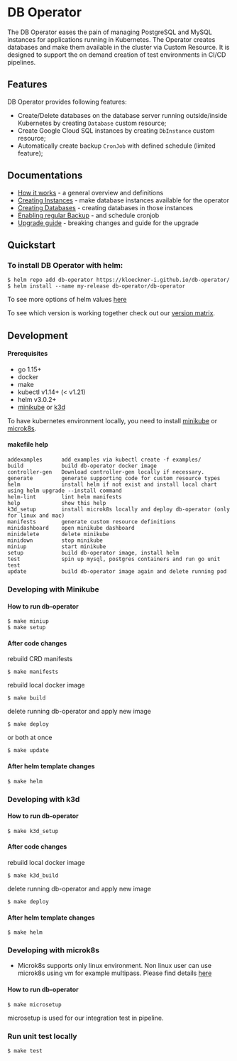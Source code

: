 # DB Operator

The DB Operator eases the pain of managing PostgreSQL and MySQL instances for applications running in Kubernetes. The Operator creates databases and make them available in the cluster via Custom Resource. It is designed to support the on demand creation of test environments in CI/CD pipelines.

## Features

DB Operator provides following features:

* Create/Delete databases on the database server running outside/inside Kubernetes by creating `Database` custom resource;
* Create Google Cloud SQL instances by creating `DbInstance` custom resource;
* Automatically create backup `CronJob` with defined schedule (limited feature);

## Documentations
* [How it works](docs/howitworks.md) - a general overview and definitions
* [Creating Instances](docs/creatinginstances.md) - make database instances available for the operator
* [Creating Databases](docs/creatingdatabases.md) - creating databases in those instances
* [Enabling regular Backup](docs/enablingbackup.md) - and schedule cronjob
* [Upgrade guide](docs/upgradeguide.md) - breaking changes and guide for the upgrade

## Quickstart

### To install DB Operator with helm:

```
$ helm repo add db-operator https://kloeckner-i.github.io/db-operator/
$ helm install --name my-release db-operator/db-operator
```

To see more options of helm values [here](helm/README.md)

To see which version is working together check out our [version matrix](https://github.com/kloeckner-i/db-operator/wiki/Version-Matrix).

## Development

#### Prerequisites
* go 1.15+
* docker
* make
* kubectl v1.14+ (< v1.21)
* helm v3.0.2+
* [minikube](https://kubernetes.io/docs/tasks/tools/install-minikube/) or [k3d](https://github.com/rancher/k3d)

To have kubernetes environment locally, you need to install [minikube](https://kubernetes.io/docs/tasks/tools/install-minikube/) or [microk8s](https://microk8s.io/).


#### makefile help

```
addexamples      add examples via kubectl create -f examples/
build            build db-operator docker image
controller-gen   Download controller-gen locally if necessary.
generate         generate supporting code for custom resource types
helm             install helm if not exist and install local chart using helm upgrade --install command
helm-lint        lint helm manifests
help             show this help
k3d_setup        install microk8s locally and deploy db-operator (only for linux and mac)
manifests        generate custom resource definitions
minidashboard    open minikube dashboard
minidelete       delete minikube
minidown         stop minikube
miniup           start minikube
setup            build db-operator image, install helm
test             spin up mysql, postgres containers and run go unit test
update           build db-operator image again and delete running pod
```

### Developing with Minikube

#### How to run db-operator

```
$ make miniup
$ make setup
```

#### After code changes

rebuild CRD manifests
```
$ make manifests
```

rebuild local docker image
```
$ make build
```

delete running db-operator and apply new image
```
$ make deploy
```

or both at once
```
$ make update
```

#### After helm template changes

```
$ make helm
```
### Developing with k3d
#### How to run db-operator
```
$ make k3d_setup
```
#### After code changes

rebuild local docker image
```
$ make k3d_build
```

delete running db-operator and apply new image
```
$ make deploy
```
#### After helm template changes

```
$ make helm
```

### Developing with microk8s

* Microk8s supports only linux environment. Non linux user can use microk8s using vm for example multipass. Please find details [here](https://microk8s.io/)

#### How to run db-operator

```
$ make microsetup
```

microsetup is used for our integration test in pipeline.

### Run unit test locally

```
$ make test
```
